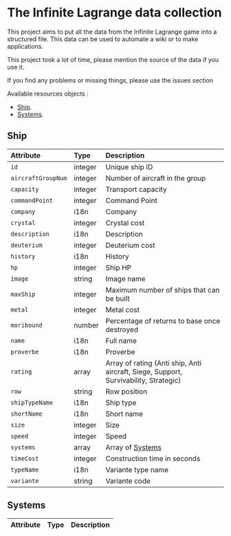 # The Infinite Lagrange data collection

This project aims to put all the data from the Infinite Lagrange game into a structured file. This data can be used to automate a wiki or to make applications.

This project took a lot of time, please mention the source of the data if you use it.

If you find any problems or missing things, please use the issues section

Available resources objects :
- [Ship](#ship).
- [Systems](#systems).

## Ship

| Attribute                | Type     | Description                                |
|:-------------------------|:---------|:-------------------------------------------|
| `id`                     | integer  |  Unique ship ID                            |
| `aircraftGroupNum`       | integer  |  Number of aircraft in the group           |
| `capacity`               | integer  |  Transport capacity                        |
| `commandPoint`           | integer  |  Command Point                             |
| `company`                | i18n     |  Company                            |
| `crystal`                | integer  |  Crystal cost                              |
| `description`            | i18n     |  Description                        |
| `deuterium`              | integer  |  Deuterium cost                            |
| `history`                | i18n     |  History                            |
| `hp`                     | integer  |  Ship HP                                   |
| `image`                  | string   |  Image name                                |
| `maxShip`                | integer  |  Maximum number of ships that can be built |
| `metal`                  | integer  |  Metal cost                                |
| `moribound`              | number   |  Percentage of returns to base once destroyed |
| `name`                   | i18n     |  Full name                          |
| `proverbe`               | i18n     |  Proverbe                           |
| `rating`                 | array    |  Array of rating (Anti ship, Anti aircraft, Siege, Support, Survivability, Strategic) |
| `row`                    | string   |  Row position                              |
| `shipTypeName`           | i18n     |  Ship type                                 |
| `shortName`              | i18n     |  Short name                                |
| `size`                   | integer  |  Size                                      |
| `speed`                  | integer  |  Speed                                     |
| `systems`                | array    |  Array of [Systems](#systems)                          |
| `timeCost`               | integer  |  Construction time in seconds              |
| `typeName`               | i18n     |  Variante type name                        |
| `variante`               | string   |  Variante code                             |

## Systems

| Attribute                | Type     | Description                                |
|:-------------------------|:---------|:-------------------------------------------|
